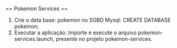 == Pokemon Services == 
1. Crie o data base: pokemon no SGBD Mysql:
CREATE DATABASE pokemon; 
2. Executar a aplicação:
Importe e execute o arquivo pokemon-services.launch, presente no projeto pokemon-services.
